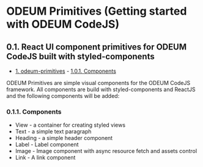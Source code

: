 ODEUM Primitives (Getting started with ODEUM CodeJS)
==============================================

## 0.1. React UI component primitives for ODEUM CodeJS built with styled-components

<!-- TOC -->

- [1. odeum-primitives](#1-odeum-primitives)
		- [1.0.1. Components](#101-components)

<!-- /TOC -->


ODEUM Primitives are simple visual components for the ODEUM CodeJS framework. All components are build with styled-components and ReactJS and the following components will be added:

### 0.1.1. Components
- View - a container for creating styled views
- Text - a simple text paragraph
- Heading - a simple header component
- Label - Label component
- Image - Image component with async resource fetch and assets control
- Link - A link component

